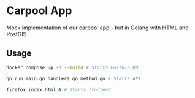 # Carpool App

Mock implementation of our carpool app - but in Golang with HTML and PostGIS

## Usage

```bash
docker compose up -d --build # Starts PostGIS DB

go run main.go handlers.go method.go # Starts API

firefox index.html & # Starts frontend
```
